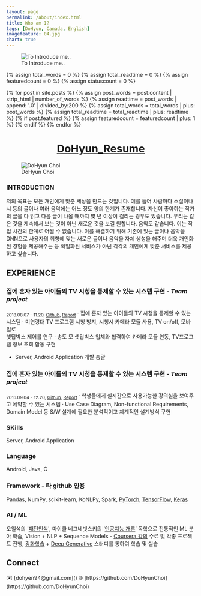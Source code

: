 ```yaml
---
layout: page
permalink: /about/index.html
title: Who am I?
tags: [DoHyun, Canada, English]
imagefeature: 04.jpg
chart: true
---
```


<figure>
	<img src="{{ site.url }}/images/08.png" alt="To Introduce me..">
	<figcaption>To Introduce me..</figcaption>
</figure>

{% assign total_words = 0 %}
{% assign total_readtime = 0 %}
{% assign featuredcount = 0 %}
{% assign statuscount = 0 %}

{% for post in site.posts %}
    {% assign post_words = post.content | strip_html | number_of_words %}
    {% assign readtime = post_words | append: '.0' | divided_by:200 %}
    {% assign total_words = total_words | plus: post_words %}
    {% assign total_readtime = total_readtime | plus: readtime %}
    {% if post.featured %}
    {% assign featuredcount = featuredcount | plus: 1 %}
    {% endif %}
{% endfor %}

<!--
This is my personal blog. It currently has {{ site.posts | size }} posts in {{ site.categories | size }} categories which combinedly have {{ total_words }} words, which will take an average reader ({{ site.wpm }} WPM) approximately <span class="time">{{ total_readtime }}</span> minutes to read. {% if featuredcount != 0 %}There are <a href="{{ site.url }}/featured">{{ featuredcount }} featured posts</a>, you should definitely check those out.{% endif %} The most recent post is {% for post in site.posts limit:1 %}{% if post.description %}<a href="{{ site.url }}{{ post.url }}" title="{{ post.description }}">"{{ post.title }}"</a>{% else %}<a href="{{ site.url }}{{ post.url }}" title="{{ post.description }}" title="Read more about {{ post.title }}">"{{ post.title }}"</a>{% endif %}{% endfor %} which was published on {% for post in site.posts limit:1 %}{% assign modifiedtime = post.modified | date: "%Y%m%d" %}{% assign posttime = post.date | date: "%Y%m%d" %}<time datetime="{{ post.date | date_to_xmlschema }}" class="post-time">{{ post.date | date: "%d %b %Y" }}</time>{% if post.modified %}{% if modifiedtime != posttime %} and last modified on <time datetime="{{ post.modified | date: "%Y-%m-%d" }}" itemprop="dateModified">{{ post.modified | date: "%d %b %Y" }}</time>{% endif %}{% endif %}{% endfor %}. The last commit was on {{ site.time | date: "%A, %d %b %Y" }} at {{ site.time | date: "%I:%M %p" }} [UTC](http://en.wikipedia.org/wiki/Coordinated_Universal_Time "Temps Universel Coordonné").
-->

<h1 align="center">
<a href="https://docs.google.com/document/d/1yD5WR35FCXlvAgM1NlSH4OImQr-NazU-QyheRkeTYgU/edit?usp=sharing"> DoHyun_Resume </a>  
</h1>

<figure>
  <img src="{{ site.url }}/images/dohyun.jpg" alt="DoHyun Choi">
  <figcaption>DoHyun Choi</figcaption>
</figure>

<!--## [INTRODUCTION]() 링크 만드는법 -->
### INTRODUCTION

저의 목표는 모든 개인에게 맞춘 세상을 만드는 것입니다. 예를 들어 사람마다 소설이나 시 등의 글이나 여러 음악에는 어느 정도 양의 한계가 존재합니다. 자신이 좋아하는 작가의 글을 다 읽고 다음 글이 나올 때까지 몇 년 이상이 걸리는 경우도 있습니다. 우리는 같은 것을 계속해서 보는 것이 아닌 새로운 것을 보길 원합니다. 음악도 같습니다. 이는 작업 시간의 한계로 어쩔 수 없습니다. 이를 해결하기 위해 기존에 있는 글이나 음악을 DNN으로 사용자의 취향에 맞는 새로운 글이나 음악을 자체 생성을 해주며 더욱 개인화된 경험을 제공해주는 등 획일화된 서비스가 아닌 각각의 개인에게 맞춘 서비스를 제공하고 싶습니다.

## EXPERIENCE

### 집에 혼자 있는 아이들의 TV 시청을 통제할 수 있는 시스템 구현  - *Team project*
<sub>2018.08.07 - 11.20, [Github](https://github.com/dohyunchoi/), [Report](https://drive.google.com/file/d/13G662Hwn3H2UbMD0tupZN2hIXEp2DHCx/view?ths=true)</sub>
· 집에 혼자 있는 아이들의 TV 시청을 통제할 수 있는 시스템
· 미연령대 TV 프로그램 시청 방지,  시청시 카메라 모듈 사용, TV on/off, 모바일로                    
  셋탑박스 제어를 연구
· 송도 모 셋탑박스 업체와 협력하여 카메라 모듈 연동, TV프로그램 정보 조회 합동
  구현
- Server, Android Application 개발 총괄

### 집에 혼자 있는 아이들의 TV 시청을 통제할 수 있는 시스템 구현  - *Team project*
<sub>2016.09.04 - 12.20, [Github](https://github.com/dohyunchoi/), [Report](https://docs.google.com/document/d/1R6VHGJOkyxnUBbDqYo-D69sheJ-ucjB4tPCfiQwUpfs/edit)</sub>
· 학생들에게 실시간으로 사용가능한 강의실을 보여주고 예약할 수 있는 시스템
· Use Case Diagram, Non-functional Requirements, Domain Model 등 
  S/W 설계에 필요한 분석적이고 체계적인 설계방식 구현

### SKills
Server, Android Application

### Language
Android, Java, C

### Framework - 타 github 인용
Pandas, NumPy, scikit-learn, KoNLPy, Spark, [PyTorch](https://github.com/newhiwoong/PyTorch), [TensorFlow](https://github.com/newhiwoong/TensorFlow), [Keras](https://github.com/newhiwoong/Keras-Applications)

### AI / ML
오일석의 '[패턴인식](http://www.yes24.com/24/goods/3315437?scode=032&OzSrank=1)', 마이클 네그네빗스키의 ‘[인공지능 개론](http://www.yes24.com/24/Goods/9386454?Acode=101)’ 독학으로 전통적인 ML 분야 학습, Vision + NLP + Sequence Models - [Coursera 강의](https://www.coursera.org/learn/nlp-sequence-models) 수료 및 각종 프로젝트 진행, [강화학습](https://event-us.kr/modu/event/2016) + [Deep Generative](https://event-us.kr/modu/event/4648) 스터디를 통하여 학습 및 실습


<h2>Connect</h2>
✉️ [dohyen94@gmail.com]()  
🌐 [https://github.com/DoHyunChoi](https://github.com/DoHyunChoi)

